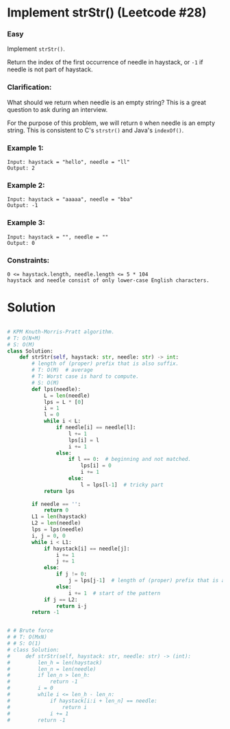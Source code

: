Implement strStr() (Leetcode #28)
===============================
### Easy

Implement `strStr()`.

Return the index of the first occurrence of needle in haystack, or `-1` if needle is not part of haystack.

### Clarification:
What should we return when needle is an empty string? This is a great question to ask during an interview.

For the purpose of this problem, we will return `0` when needle is an empty string. This is consistent to C's `strstr()` and Java's `indexOf()`.

 

### Example 1:
```
Input: haystack = "hello", needle = "ll"
Output: 2
```

### Example 2:
```
Input: haystack = "aaaaa", needle = "bba"
Output: -1
```

### Example 3:
```
Input: haystack = "", needle = ""
Output: 0
 ```

### Constraints:
```
0 <= haystack.length, needle.length <= 5 * 104
haystack and needle consist of only lower-case English characters.
```

Solution
========

```python

# KPM Knuth-Morris-Pratt algorithm.
# T: O(N+M)
# S: O(M)
class Solution:
    def strStr(self, haystack: str, needle: str) -> int:
        # length of (proper) prefix that is also suffix.
        # T: O(M)  # average
        # T: Worst case is hard to compute.
        # S: O(M)
        def lps(needle):
            L = len(needle)
            lps = L * [0]
            i = 1
            l = 0
            while i < L:
                if needle[i] == needle[l]:
                    l += 1
                    lps[i] = l
                    i += 1
                else:
                    if l == 0:  # beginning and not matched.
                        lps[i] = 0
                        i += 1
                    else:
                        l = lps[l-1]  # tricky part
            return lps
            
        if needle == '':
            return 0
        L1 = len(haystack)
        L2 = len(needle)
        lps = lps(needle)
        i, j = 0, 0
        while i < L1:
            if haystack[i] == needle[j]:
                i += 1
                j += 1
            else:
                if j != 0:
                    j = lps[j-1]  # length of (proper) prefix that is also suffix.
                else:
                    i += 1  # start of the pattern
            if j == L2:
                return i-j
        return -1


# # Brute force
# # T: O(MxN)
# # S: O(1) 
# class Solution:
#     def strStr(self, haystack: str, needle: str) -> (int):
#         len_h = len(haystack)
#         len_n = len(needle)
#         if len_n > len_h:
#             return -1
#         i = 0
#         while i <= len_h - len_n:
#             if haystack[i:i + len_n] == needle:
#                 return i
#             i += 1
#         return -1
```
